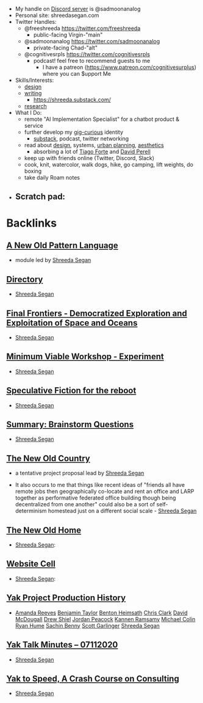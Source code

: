 - My handle on [Discord server](<Discord server.md>) is @sadmoonanalog
- Personal site: shreedasegan.com  
- Twitter Handles:
    - @freeshreeda https://twitter.com/freeshreeda
        - public-facing Virgin-"main" 
    - @sadmoonanalog https://twitter.com/sadmoonanalog
        - private-facing Chad-"alt"  
    - @cognitivesrpls https://twitter.com/cognitivesrpls 
        - podcast! feel free to recommend guests to me
            - I have a patreon (https://www.patreon.com/cognitivesurplus) where you can $upport Me
- Skills/Interests: 
    - [design](<design.md>)
    - [writing](<writing.md>) 
        - https://shreeda.substack.com/
    - [research](<research.md>)
- What I Do: 
    - remote "AI Implementation Specialist" for a chatbot product & service 
    - further develop my [gig-curious](<gig-curious.md>) identity 
        - [substack](<substack.md>), podcast, twitter networking
    - read about [design](<design.md>), systems, [urban planning](<urban planning.md>), [aesthetics](<aesthetics.md>)
        - absorbing a lot of [Tiago Forte](<Tiago Forte.md>) and [David Perell](<David Perell.md>)
    - keep up with friends online (Twitter, Discord, Slack) 
    - cook, knit, watercolor, walk dogs, hike, go camping, lift weights, do boxing
    - take daily Roam notes
- Scratch pad: 
    -  

# Backlinks
## [A New Old Pattern Language](<A New Old Pattern Language.md>)
- module led by [Shreeda Segan](<Shreeda Segan.md>)

## [Directory](<Directory.md>)
- [Shreeda Segan](<Shreeda Segan.md>)

## [Final Frontiers - Democratized Exploration and Exploitation of Space and Oceans](<Final Frontiers - Democratized Exploration and Exploitation of Space and Oceans.md>)
- [Shreeda Segan](<Shreeda Segan.md>)

## [Minimum Viable Workshop  - Experiment](<Minimum Viable Workshop  - Experiment.md>)
- [Shreeda Segan](<Shreeda Segan.md>)

## [Speculative Fiction for the reboot ](<Speculative Fiction for the reboot .md>)
- [Shreeda Segan](<Shreeda Segan.md>)

## [Summary: Brainstorm Questions](<Summary: Brainstorm Questions.md>)
- [Shreeda Segan](<Shreeda Segan.md>)

## [The New Old Country](<The New Old Country.md>)
- a tentative project proposal lead by [Shreeda Segan](<Shreeda Segan.md>)

- It also occurs to me that things like recent ideas of "friends all have remote jobs then geographically co-locate and rent an office and LARP together as performative federated office building though being decentralized from one another" could also be a sort of self-determinism homestead just on a different social scale - [Shreeda Segan](<Shreeda Segan.md>)

## [The New Old Home](<The New Old Home.md>)
- [Shreeda Segan](<Shreeda Segan.md>):

## [Website Cell](<Website Cell.md>)
- [Shreeda Segan](<Shreeda Segan.md>):

## [Yak Project Production History](<Yak Project Production History.md>)
- [Amanda Reeves](<Amanda Reeves.md>) [Benjamin Taylor](<Benjamin Taylor.md>) [Benton Heimsath](<Benton Heimsath.md>) [Chris Clark](<Chris Clark.md>) [David McDougall](<David McDougall.md>) [Drew Shiel](<Drew Shiel.md>) [Jordan Peacock](<Jordan Peacock.md>) [Kannen Ramsamy](<Kannen Ramsamy.md>) [Michael Colin](<Michael Colin.md>) [Ryan Hume](<Ryan Hume.md>) [Sachin Benny](<Sachin Benny.md>) [Scott Garlinger](<Scott Garlinger.md>) [Shreeda Segan](<Shreeda Segan.md>)

## [Yak Talk Minutes – 07112020](<Yak Talk Minutes – 07112020.md>)
- [Shreeda Segan](<Shreeda Segan.md>)

## [Yak to Speed, A Crash Course on Consulting](<Yak to Speed, A Crash Course on Consulting.md>)
- [Shreeda Segan](<Shreeda Segan.md>)

